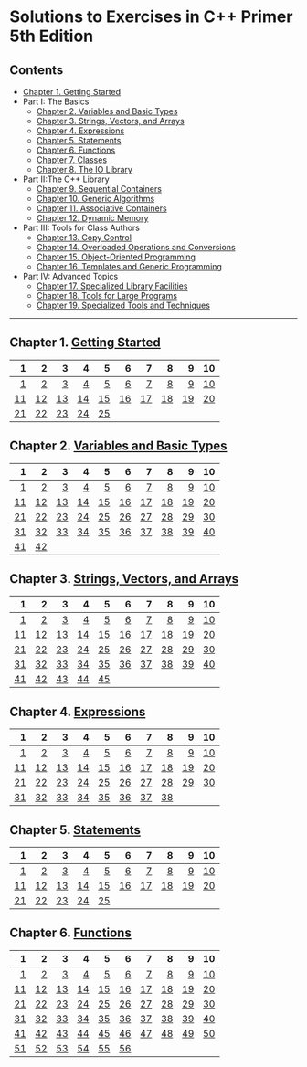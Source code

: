 # Solutions to Exercises in **C++ Primer** 5th Edition

## Contents
* [Chapter 1. Getting Started](https://github.com/mrmanago/cpp_primer_5th_exercises#chapter-1-getting-started)
* Part I: The Basics
  * [Chapter 2. Variables and Basic Types](https://github.com/mrmanago/cpp_primer_5th_exercises#chapter-2-variables-and-basic-types)
  * [Chapter 3. Strings, Vectors, and Arrays](https://github.com/mrmanago/cpp_primer_5th_exercises#chapter-3-strings-vectors-and-arrays)
  * [Chapter 4. Expressions](https://github.com/mrmanago/cpp_primer_5th_exercises#chapter-4-expressions)
  * [Chapter 5. Statements](https://github.com/mrmanago/cpp_primer_5th_exercises#chapter-5-statements)
  * [Chapter 6. Functions](https://github.com/mrmanago/cpp_primer_5th_exercises#chapter-6-functions)
  * [Chapter 7. Classes](https://github.com/mrmanago/cpp_primer_5th_exercises#chapter-7-classes)
  * [Chapter 8. The IO Library](https://github.com/mrmanago/cpp_primer_5th_exercises#chapter-8-the-io-library)
* Part II:The C++ Library
  * [Chapter 9. Sequential Containers](https://github.com/mrmanago/cpp_primer_5th_exercises#chapter-9-sequential-containers)
  * [Chapter 10. Generic Algorithms](https://github.com/mrmanago/cpp_primer_5th_exercises#chapter-10-generic-algorithms)
  * [Chapter 11. Associative Containers](https://github.com/mrmanago/cpp_primer_5th_exercises#chapter-11-associative-containers)
  * [Chapter 12. Dynamic Memory](https://github.com/mrmanago/cpp_primer_5th_exercises#chapter-12-dynamic-memory)
* Part III: Tools for Class Authors
  * [Chapter 13. Copy Control](https://github.com/mrmanago/cpp_primer_5th_exercises#chapter-13-copy-control)
  * [Chapter 14. Overloaded Operations and Conversions](https://github.com/mrmanago/cpp_primer_5th_exercises#chapter-14-overloaded-operations-and-conversions)
  * [Chapter 15. Object-Oriented Programming](https://github.com/mrmanago/cpp_primer_5th_exercises#chapter-15-object-oriented-programming)
  * [Chapter 16. Templates and Generic Programming](https://github.com/mrmanago/cpp_primer_5th_exercises#chapter-16-templates-and-generic-programming)
* Part IV: Advanced Topics
  * [Chapter 17. Specialized Library Facilities](https://github.com/mrmanago/cpp_primer_5th_exercises#chapter-17-specialized-library-facilities)
  * [Chapter 18. Tools for Large Programs](https://github.com/mrmanago/cpp_primer_5th_exercises#chapter-18-tools-for-large-programs)
  * [Chapter 19. Specialized Tools and Techniques](https://github.com/mrmanago/cpp_primer_5th_exercises#chapter-19-specialized-tools-and-techniques)

---

## Chapter 1. [Getting Started](./ch01)

 1 | 2 | 3 | 4 | 5 | 6 | 7 | 8 | 9 | 10
--:|--:|--:|--:|--:|--:|--:|--:|--:|--:
[1](./ch01/1.01.cpp)|[2](./ch01/1.02.cpp)|[3](./ch01/1.03.cpp)|[4](./ch01/1.04.cpp)|[5](./ch01/1.05.cpp)|[6](./ch01/1.06.md)|[7](./ch01/1.07.cpp)|[8](./ch01/1.08.cpp)|[9](./ch01/1.09.cpp)|[10](./ch01/1.10.cpp)|
[11](./ch01/1.11.cpp)|[12](./ch01/1.12.md)|[13](./ch01/1.13.cpp)|[14](./ch01/1.14.md)|[15](./ch01/1.15.cpp)|[16](./ch01/1.16.cpp)|[17](./ch01/1.17.md)|[18](./ch01/1.18.cpp)|[19](./ch01/1.19.cpp)|[20](./ch01/1.20.cpp)|
[21](./ch01/1.21.cpp)|[22](./ch01/1.22.cpp)|[23](./ch01/1.23.cpp)|[24](./ch01/1.24.md)|[25](./ch01/1.25.cpp)|


## Chapter 2. [Variables and Basic Types](./ch02)
 1 | 2 | 3 | 4 | 5 | 6 | 7 | 8 | 9 | 10
--:|--:|--:|--:|--:|--:|--:|--:|--:|--:
[1](./ch02/2.01.md)|[2](./ch02/2.02.md)|[3](./ch02/2.03.md)|[4](./ch02/2.04.cpp)|[5](./ch02/2.05.md)|[6](./ch02/2.06.md)|[7](./ch02/2.07.md)|[8](./ch02/2.08.cpp)|[9](./ch02/2.09.md)|[10](./ch02/2.10.md)|
[11](./ch02/2.11.md)|[12](./ch02/2.12.md)|[13](./ch02/2.13.md)|[14](./ch02/2.14.cpp)|[15](./ch02/2.15.md)|[16](./ch02/2.16.md)|[17](./ch02/2.17.cpp)|[18](./ch02/2.18.cpp)|[19](./ch02/2.19.md)|[20](./ch02/2.20.cpp)|
[21](./ch02/2.21.md)|[22](./ch02/2.22.md)|[23](./ch02/2.23.md)|[24](./ch02/2.24.md)|[25](./ch02/2.25.md)|[26](./ch02/2.26.md)|[27](./ch02/2.27.md)|[28](./ch02/2.28.md)|[29](./ch02/2.29.md)|[30](./ch02/2.30.md)|
[31](./ch02/2.31.md)|[32](./ch02/2.32.md)|[33](./ch02/2.33.md)|[34](./ch02/2.34.cpp)|[35](./ch02/2.35.cpp)|[36](./ch02/2.36.cpp)|[37](./ch02/2.37.cpp)|[38](./ch02/2.38.md)|[39](./ch02/2.39.cpp)|[40](./ch02/2.40.cpp)|
[41](./ch02/2.41.cpp)|[42](./ch02/2.42.cpp)|


## Chapter 3. [Strings, Vectors, and Arrays](./ch03)
 1 | 2 | 3 | 4 | 5 | 6 | 7 | 8 | 9 | 10
--:|--:|--:|--:|--:|--:|--:|--:|--:|--:
[1](./ch03/3.01.cpp)|[2](./ch03/3.02.cpp)|[3](./ch03/3.03.cpp)|[4](./ch03/3.04.cpp)|[5](./ch03/3.05.cpp)|[6](./ch03/3.06.cpp)|[7](./ch03/3.07.cpp)|[8](./ch03/3.08.cpp)|[9](./ch03/3.09.cpp)|[10](./ch03/3.10.cpp)|
[11](./ch03/3.11.cpp)|[12](./ch03/3.12.cpp)|[13](./ch03/3.13.cpp)|[14](./ch03/3.14.cpp)|[15](./ch03/3.15.cpp)|[16](./ch03/3.16.cpp)|[17](./ch03/3.17.cpp)|[18](./ch03/3.18.cpp)|[19](./ch03/3.19.cpp)|[20](./ch03/3.20.cpp)|
[21](./ch03/3.21.cpp)|[22](./ch03/3.22.cpp)|[23](./ch03/3.23.cpp)|[24](./ch03/3.24.cpp)|[25](./ch03/3.25.cpp)|[26](./ch03/3.26.md)|[27](./ch03/3.27.md)|[28](./ch03/3.28.cpp)|[29](./ch03/3.29.md)|[30](./ch03/3.30.cpp)|
[31](./ch03/3.31.cpp)|[32](./ch03/3.32.cpp)|[33](./ch03/3.33.md)|[34](./ch03/3.34.cpp)|[35](./ch03/3.35.cpp)|[36](./ch03/3.36.cpp)|[37](./ch03/3.37.md)|[38](./ch03/3.38.md)|[39](./ch03/3.39.cpp)|[40](./ch03/3.40.cpp)|
[41](./ch03/3.41.cpp)|[42](./ch03/3.42.cpp)|[43](./ch03/3.43.cpp)|[44](./ch03/3.44.cpp)|[45](./ch03/3.45.cpp)|


## Chapter 4. [Expressions](./ch04)
 1 | 2 | 3 | 4 | 5 | 6 | 7 | 8 | 9 | 10
--:|--:|--:|--:|--:|--:|--:|--:|--:|--:
[1](./ch04/4.01.md)|[2](./ch04/4.02.md)|[3](./ch04/4.03.md)|[4](./ch04/4.04.cpp)|[5](./ch04/4.05.cpp)|[6](./ch04/4.06.cpp)|[7](./ch04/4.07.md)|[8](./ch04/4.08.md)|[9](./ch04/4.09.md)|[10](./ch04/4.10.cpp)|
[11](./ch04/4.11.cpp)|[12](./ch04/4.12.md)|[13](./ch04/4.13.md)|[14](./ch04/4.14.md)|[15](./ch04/4.15.cpp)|[16](./ch04/4.16.md)|[17](./ch04/4.17.md)|[18](./ch04/4.18.md)|[19](./ch04/4.19.md)|[20](./ch04/4.20.md)|
[21](./ch04/4.21.cpp)|[22](./ch04/4.22.cpp)|[23](./ch04/4.23.md)|[24](./ch04/4.24.md)|[25](./ch04/4.25.md)|[26](./ch04/4.26.md)|[27](./ch04/4.27.md)|[28](./ch04/4.28.cpp)|[29](./ch04/4.29.md)|[30](./ch04/4.30.md)|
[31](./ch04/4.31.md)|[32](./ch04/4.32.md)|[33](./ch04/4.33.md)|[34](./ch04/4.34.md)|[35](./ch04/4.35.md)|[36](./ch04/4.36.md)|[37](./ch04/4.37.md)|[38](./ch04/4.38.md)|


## Chapter 5. [Statements](./ch05)
 1 | 2 | 3 | 4 | 5 | 6 | 7 | 8 | 9 | 10
--:|--:|--:|--:|--:|--:|--:|--:|--:|--:
[1](./ch05/5.01.md)|[2](./ch05/5.02.md)|[3](./ch05/5.03.cpp)|[4](./ch05/5.04.cpp)|[5](./ch05/5.05.cpp)|[6](./ch05/5.06.cpp)|[7](./ch05/5.07.md)|[8](./ch05/5.08.md)|[9](./ch05/5.09.cpp)|[10](./ch05/5.10.cpp)|
[11](./ch05/5.11.cpp)|[12](./ch05/5.12.cpp)|[13](./ch05/5.13.md)|[14](./ch05/5.14.cpp)|[15](./ch05/5.15.md)|[16](./ch05/5.16.md)|[17](./ch05/5.17.cpp)|[18](./ch05/5.18.md)|[19](./ch05/5.19.cpp)|[20](./ch05/5.20.cpp)|
[21](./ch05/5.21.cpp)|[22](./ch05/5.22.cpp)|[23](./ch05/5.23.cpp)|[24](./ch05/5.24.cpp)|[25](./ch05/5.25.cpp)|


## Chapter 6. [Functions](./ch06)
 1 | 2 | 3 | 4 | 5 | 6 | 7 | 8 | 9 | 10
--:|--:|--:|--:|--:|--:|--:|--:|--:|--:
[1](./ch06/6.01.md)|[2](./ch06/6.02.md)|[3](./ch06/6.03_6.04.cpp)|[4](./ch06/6.03_6.04.cpp)|[5](./ch06/6.05.cpp)|[6](./ch06/6.06.md)|[7](./ch06/6.07.cpp)|[8](./ch06/Chapter6.h)|[9](./ch06/6.09)|[10](./ch06/6.10.cpp)|
[11](./ch06/6.11.cpp)|[12](./ch06/6.12.cpp)|[13](./ch06/6.13.md)|[14](./ch06/6.14.md)|[15](./ch06/6.15.md)|[16](./ch06/6.16.md)|[17](./ch06/6.17.cpp)|[18](./ch06/6.18.md)|[19](./ch06/6.19.md)|[20](./ch06/6.20.md)|
[21](./ch06/6.21.cpp)|[22](./ch06/6.22.cpp)|[23](./ch06/6.23.cpp)|[24](./ch06/6.24.md)|[25](./ch06/6.25_6.26.cpp)|[26](./ch06/6.25_6.26.cpp)|[27](./ch06/6.27.cpp)|[28](./ch06/6.28.md)|[29](./ch06/6.29.md)|[30](./ch06/6.30.cpp)|
[31](./ch06/6.31.md)|[32](./ch06/6.32.md)|[33](./ch06/6.33.cpp)|[34](./ch06/6.34.md)|[35](./ch06/6.35.md)|[36](./ch06/6.36.md)|[37](./ch06/6.37.md)|[38](./ch06/6.38.md)|[39](./ch06/6.39.md)|[40](./ch06/6.40.md)|
[41](./ch06/6.41.md)|[42](./ch06/6.42.cpp)|[43](./ch06/6.43.md)|[44](./ch06/6.44.cpp)|[45](./ch06/6.45.md)|[46](./ch06/6.46.md)|[47](./ch06/)|[48](./ch06/)|[49](./ch06/)|[50](./ch06/)|
[51](./ch06/)|[52](./ch06/)|[53](./ch06/)|[54](./ch06/)|[55](./ch06/)|[56](./ch06/)|

<!--
## Chapter 7. [Classes](./ch07)
 1 | 2 | 3 | 4 | 5 | 6 | 7 | 8 | 9 | 10
--:|--:|--:|--:|--:|--:|--:|--:|--:|--:
[1](./ch07/)|[2](./ch07/)|[3](./ch07/)|[4](./ch07/)|[5](./ch07/)|[6](./ch07/)|[7](./ch07/)|[8](./ch07/)|[9](./ch07/)|[10](./ch07/)|
[11](./ch07/)|[12](./ch07/)|[13](./ch07/)|[14](./ch07/)|[15](./ch07/)|[16](./ch07/)|[17](./ch07/)|[18](./ch07/)|[19](./ch07/)|[20](./ch07/)|
[21](./ch07/)|[22](./ch07/)|[23](./ch07/)|[24](./ch07/)|[25](./ch07/)|[26](./ch07/)|[27](./ch07/)|[28](./ch07/)|[29](./ch07/)|[30](./ch07/)|
[31](./ch07/)|[32](./ch07/)|[33](./ch07/)|[34](./ch07/)|[35](./ch07/)|[36](./ch07/)|[37](./ch07/)|[38](./ch07/)|[39](./ch07/)|[40](./ch07/)|
[41](./ch07/)|[42](./ch07/)|[43](./ch07/)|[44](./ch07/)|[45](./ch07/)|[46](./ch07/)|[47](./ch07/)|[48](./ch07/)|[49](./ch07/)|[50](./ch07/)|
[51](./ch07/)|[52](./ch07/)|[53](./ch07/)|[54](./ch07/)|[55](./ch07/)|[56](./ch07/)|[57](./ch07/)|[58](./ch07/)|


## Chapter 8. [The IO Library](./ch08)
 1 | 2 | 3 | 4 | 5 | 6 | 7 | 8 | 9 | 10
--:|--:|--:|--:|--:|--:|--:|--:|--:|--:
[1]()|[2]()|[3]()|[4]()|[5]()|[6]()|[7]()|[8]()|[9]()|[10]()|
[11]()|[12]()|[13]()|[14]()|


## Chapter 9. [Sequential Containers](./ch09)
 1 | 2 | 3 | 4 | 5 | 6 | 7 | 8 | 9 | 10
--:|--:|--:|--:|--:|--:|--:|--:|--:|--:
[1]()|[2]()|[3]()|[4]()|[5]()|[6]()|[7]()|[8]()|[9]()|[10]()|
[11]()|[12]()|[13]()|[14]()|[15]()|[16]()|[17]()|[18]()|[19]()|[20]()|
[21]()|[22]()|[23]()|[24]()|[25]()|[26]()|[27]()|[28]()|[29]()|[30]()|
[31]()|[32]()|[33]()|[34]()|[35]()|[36]()|[37]()|[38]()|[39]()|[40]()|
[41]()|[42]()|[43]()|[44]()|[45]()|[46]()|[47]()|[48]()|[49]()|[50]()|
[51]()|[52]()|


## Chapter 10. [Generic Algorithms](./ch10)
 1 | 2 | 3 | 4 | 5 | 6 | 7 | 8 | 9 | 10
--:|--:|--:|--:|--:|--:|--:|--:|--:|--:
[1]()|[2]()|[3]()|[4]()|[5]()|[6]()|[7]()|[8]()|[9]()|[10]()|
[11]()|[12]()|[13]()|[14]()|[15]()|[16]()|[17]()|[18]()|[19]()|[20]()|
[21]()|[22]()|[23]()|[24]()|[25]()|[26]()|[27]()|[28]()|[29]()|[30]()|
[31]()|[32]()|[33]()|[34]()|[35]()|[36]()|[37]()|[38]()|[39]()|[40]()|
[41]()|[42]()|


## Chapter 11. [Associative Containers](./ch11)
 1 | 2 | 3 | 4 | 5 | 6 | 7 | 8 | 9 | 10
--:|--:|--:|--:|--:|--:|--:|--:|--:|--:
[1]()|[2]()|[3]()|[4]()|[5]()|[6]()|[7]()|[8]()|[9]()|[10]()|
[11]()|[12]()|[13]()|[14]()|[15]()|[16]()|[17]()|[18]()|[19]()|[20]()|
[21]()|[22]()|[23]()|[24]()|[25]()|[26]()|[27]()|[28]()|[29]()|[30]()|
[31]()|[32]()|[33]()|[34]()|[35]()|[36]()|[37]()|[38]()|


## Chapter 12. [Dynamic Memory](./ch12)
 1 | 2 | 3 | 4 | 5 | 6 | 7 | 8 | 9 | 10
--:|--:|--:|--:|--:|--:|--:|--:|--:|--:
[1]()|[2]()|[3]()|[4]()|[5]()|[6]()|[7]()|[8]()|[9]()|[10]()|
[11]()|[12]()|[13]()|[14]()|[15]()|[16]()|[17]()|[18]()|[19]()|[20]()|
[21]()|[22]()|[23]()|[24]()|[25]()|[26]()|[27]()|[28]()|[29]()|[30]()|
[31]()|[32]()|[33]()|


## Chapter 13. [Copy Control](./ch13)
 1 | 2 | 3 | 4 | 5 | 6 | 7 | 8 | 9 | 10
--:|--:|--:|--:|--:|--:|--:|--:|--:|--:
[1]()|[2]()|[3]()|[4]()|[5]()|[6]()|[7]()|[8]()|[9]()|[10]()|
[11]()|[12]()|[13]()|[14]()|[15]()|[16]()|[17]()|[18]()|[19]()|[20]()|
[21]()|[22]()|[23]()|[24]()|[25]()|[26]()|[27]()|[28]()|[29]()|[30]()|
[31]()|[32]()|[33]()|[34]()|[35]()|[36]()|[37]()|[38]()|[39]()|[40]()|
[41]()|[42]()|[43]()|[44]()|[45]()|[46]()|[47]()|[48]()|[49]()|[50]()|
[51]()|[52]()|[53]()|[54]()|[55]()|[56]()|[57]()|[58]()|


## Chapter 14. [Overloaded Operations and Conversions](./ch14)
 1 | 2 | 3 | 4 | 5 | 6 | 7 | 8 | 9 | 10
--:|--:|--:|--:|--:|--:|--:|--:|--:|--:
[1]()|[2]()|[3]()|[4]()|[5]()|[6]()|[7]()|[8]()|[9]()|[10]()|
[11]()|[12]()|[13]()|[14]()|[15]()|[16]()|[17]()|[18]()|[19]()|[20]()|
[21]()|[22]()|[23]()|[24]()|[25]()|[26]()|[27]()|[28]()|[29]()|[30]()|
[31]()|[32]()|[33]()|[34]()|[35]()|[36]()|[37]()|[38]()|[39]()|[40]()|
[41]()|[42]()|[43]()|[44]()|[45]()|[46]()|[47]()|[48]()|[49]()|[50]()|
[51]()|[52]()|[53]()|


## Chapter 15. [Object-Oriented Programming](./ch15)
 1 | 2 | 3 | 4 | 5 | 6 | 7 | 8 | 9 | 10
--:|--:|--:|--:|--:|--:|--:|--:|--:|--:
[1]()|[2]()|[3]()|[4]()|[5]()|[6]()|[7]()|[8]()|[9]()|[10]()|
[11]()|[12]()|[13]()|[14]()|[15]()|[16]()|[17]()|[18]()|[19]()|[20]()|
[21]()|[22]()|[23]()|[24]()|[25]()|[26]()|[27]()|[28]()|[29]()|[30]()|
[31]()|[32]()|[33]()|[34]()|[35]()|[36]()|[37]()|[38]()|[39]()|[40]()|
[41]()|[42]()|[43]()|[44]()|[45]()|[46]()|[47]()|[48]()|[49]()|[50]()|
[51]()|[52]()|[53]()|


## Chapter 16. [Templates and Generic Programming](./ch16)
 1 | 2 | 3 | 4 | 5 | 6 | 7 | 8 | 9 | 10
--:|--:|--:|--:|--:|--:|--:|--:|--:|--:
[1]()|[2]()|[3]()|[4]()|[5]()|[6]()|[7]()|[8]()|[9]()|[10]()|
[11]()|[12]()|[13]()|[14]()|[15]()|[16]()|[17]()|[18]()|[19]()|[20]()|
[21]()|[22]()|[23]()|[24]()|[25]()|[26]()|[27]()|[28]()|[29]()|[30]()|
[31]()|[32]()|[33]()|[34]()|[35]()|[36]()|[37]()|[38]()|[39]()|[40]()|
[41]()|[42]()|[43]()|[44]()|[45]()|[46]()|[47]()|[48]()|[49]()|[50]()|
[51]()|[52]()|[53]()|[54]()|[55]()|[56]()|[57]()|[58]()|[59]()|[60]()|
[61]()|[62]()|[63]()|[64]()|[65]()|[66]()|[67]()|

## Chapter 17. [Specialized Library Facilities](./ch17)
 1 | 2 | 3 | 4 | 5 | 6 | 7 | 8 | 9 | 10
--:|--:|--:|--:|--:|--:|--:|--:|--:|--:
[1]()|[2]()|[3]()|[4]()|[5]()|[6]()|[7]()|[8]()|[9]()|[10]()|
[11]()|[12]()|[13]()|[14]()|[15]()|[16]()|[17]()|[18]()|[19]()|[20]()|
[21]()|[22]()|[23]()|[24]()|[25]()|[26]()|[27]()|[28]()|[29]()|[30]()|
[31]()|[32]()|[33]()|[34]()|[35]()|[36]()|[37]()|[38]()|[39]()|


## Chapter 18. [Tools for Large Programs](./ch18)
 1 | 2 | 3 | 4 | 5 | 6 | 7 | 8 | 9 | 10
--:|--:|--:|--:|--:|--:|--:|--:|--:|--:
[1]()|[2]()|[3]()|[4]()|[5]()|[6]()|[7]()|[8]()|[9]()|[10]()|
[11]()|[12]()|[13]()|[14]()|[15]()|[16]()|[17]()|[18]()|[19]()|[20]()|
[21]()|[22]()|[23]()|[24]()|[25]()|[26]()|[27]()|[28]()|[29]()|[30]()|


## Chapter 19. [Specialized Tools and Techniques](./ch19)
 1 | 2 | 3 | 4 | 5 | 6 | 7 | 8 | 9 | 10
--:|--:|--:|--:|--:|--:|--:|--:|--:|--:
[1]()|[2]()|[3]()|[4]()|[5]()|[6]()|[7]()|[8]()|[9]()|[10]()|
[11]()|[12]()|[13]()|[14]()|[15]()|[16]()|[17]()|[18]()|[19]()|[20]()|
[21]()|[22]()|[23]()|[24]()|[25]()|[26]()|

 1 | 2 | 3 | 4 | 5 | 6 | 7 | 8 | 9 | 10
--:|--:|--:|--:|--:|--:|--:|--:|--:|--:
[1]|[2]|[3]|[4]|[5]|[6]|[7]|[8]|[9]|[10]|
[11]|[12]|[13]|[14]|[15]|[16]|[17]|[18]|[19]|[20]|
[21]|[22]|[23]|[24]|[25]|[26]|[27]|[28]|[29]|[30]|
[31]|[32]|[33]|[34]|[35]|[36]|[37]|[38]|[39]|[40]|
[41]|[42]|[43]|[44]|[45]|[46]|[47]|[48]|[49]|[50]|
[51]|[52]|[53]|[54]|[55]|[56]|[57]|[58]|[59]|[60]|
-->